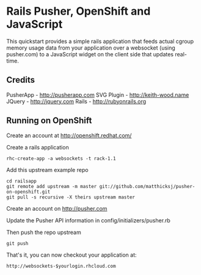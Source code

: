 Rails Pusher, OpenShift and JavaScript
=========================

This quickstart provides a simple rails application that
feeds actual cgroup memory usage data from your application
over a websocket (using pusher.com) to a JavaScript widget
on the client side that updates real-time.

Credits
--------------------
PusherApp - http://pusherapp.com
SVG Plugin - http://keith-wood.name
JQuery - http://jquery.com
Rails - http://rubyonrails.org

Running on OpenShift
--------------------

Create an account at http://openshift.redhat.com/

Create a rails application

    rhc-create-app -a websockets -t rack-1.1

Add this upstream example repo

    cd railsapp
    git remote add upstream -m master git://github.com/matthicksj/pusher-on-openshift.git
    git pull -s recursive -X theirs upstream master

Create an account on http://pusher.com

Update the Pusher API information in config/initializers/pusher.rb

Then push the repo upstream

    git push

That's it, you can now checkout your application at:

    http://websockets-$yourlogin.rhcloud.com
